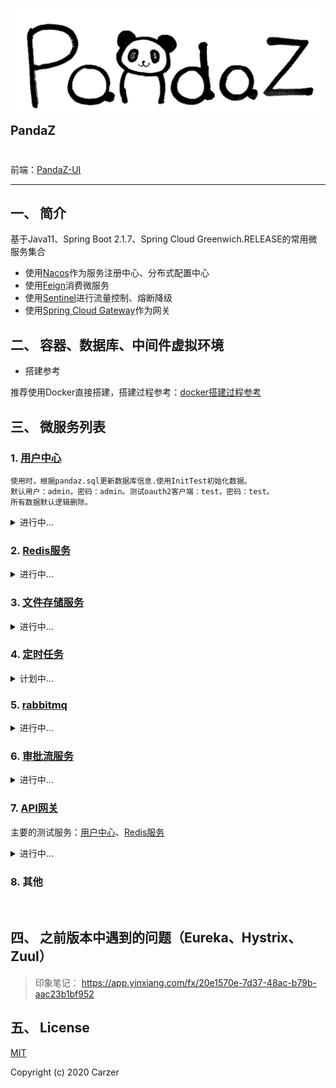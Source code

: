 # ![pandaz](./logo.png) <sup><sup>PandaZ</sup></sup>

前端：[PandaZ-UI](https://github.com/Carzer/pandaz-ui)

----------------------------------------------------
## 一、 简介

基于Java11、Spring Boot 2.1.7、Spring Cloud Greenwich.RELEASE的常用微服务集合

- 使用[Nacos](https://github.com/alibaba/nacos/releases)作为服务注册中心、分布式配置中心
- 使用[Feign](https://spring.io/projects/spring-cloud-openfeign)消费微服务
- 使用[Sentinel](https://github.com/alibaba/Sentinel/releases)进行流量控制、熔断降级
- 使用[Spring Cloud Gateway](https://spring.io/projects/spring-cloud-gateway)作为网关


## 二、 容器、数据库、中间件虚拟环境
  
- 搭建参考

推荐使用Docker直接搭建，搭建过程参考：[docker搭建过程参考](./docker搭建过程参考.md)


## 三、 微服务列表

### 1. [用户中心](http://localhost:9007)

    使用时，根据pandaz.sql更新数据库信息.使用InitTest初始化数据。
    默认用户：admin，密码：admin。测试oauth2客户端：test，密码：test。
    所有数据默认逻辑删除。
<details>
<summary>进行中...</summary>
<pre><code>
- [ ] **功能实现**
    - [x] 完成会话管理
    - [x] 完成多数据源动态切换功能（手动或注解）
    - [x] 基于Oauth2的单点功能
    - [x] feign调用服务时，传递token、sessionId
    - [x] UI集成（vue-admin-template）
    - [x] 功能权限
    - [ ] 数据权限
    - [ ] 微服务统一权限控制
- [x] **框架集成**
    - [x] Spring Security
    - [x] Spring Session
    - [x] Spring Data Redis
    - [x] Spring Security Oauth2 
    - [x] Spring Security JWT
</code></pre>
</details>   

### 2. [Redis服务](http://localhost:9001)

<details>
<summary>进行中...</summary>
<pre><code>
- [ ] **功能实现**
    - [x] Redis基础服务
    - [ ] 多数据源
- [x] **框架集成**
    - [x] Spring Data Redis（使用Lettuce连接Sentinel集群）
</code></pre>
</details>  

### 3. [文件存储服务](http://localhost:9005)

<details>
<summary>进行中...</summary>
<pre><code>
- [ ] **功能实现**
    - [x] MongoDB基础服务
    - [x] MongoDB集群搭建、连接
    - [ ] 文件ftp服务集成
    - [ ] MongoDB、ftp统一服务
    - [ ] 全文检索
- [x] **框架集成**
    - [x] Spring Data Mongo
    - [ ] Lucence
</code></pre>
</details> 

### 4. [定时任务](http://localhost:9003)

<details>
<summary>计划中...</summary>
<pre><code>
- [ ] **功能实现**
    - [ ] 定时任务统一调度
- [ ] **框架集成**
    - [ ] Quartz
    - [ ] LTS
</code></pre>
</details> 

### 5. [rabbitmq](http://localhost:9004)

<details>
<summary>进行中...</summary>
<pre><code>
- [ ] **功能实现**
    - [ ] 统一消息管理
    - [ ] ～～实现简单的分布式事务～～
- [x] **框架集成**
    - [x] Spring Cloud Stream
</code></pre>
</details> 

### 6. [审批流服务](http://localhost:9006)

<details>
<summary>进行中...</summary>
<pre><code>
- [ ] **功能实现**
    - [ ] 设计页面集成
    - [ ] 提供统一的流程服务
- [x] **框架集成**
    - [x] Activiti7
</code></pre>
</details> 

### 7. [API网关](http://localhost:7777)
主要的测试服务：[用户中心](http://localhost:9007)、[Redis服务](http://localhost:9001)

<details>
<summary>进行中...</summary>
<pre><code>
- [ ] **功能实现**
    - [x] 网关基础功能
    - [x] 整合oauth2
    - [ ] 动态路由
- [x] **框架集成**
    - [x] Spring Cloud Gateway
    - [x] Spring Security Oauth2
</code></pre>
</details> 

### 8. 其他
​    
## 四、 之前版本中遇到的问题（Eureka、Hystrix、Zuul）

> 印象笔记： https://app.yinxiang.com/fx/20e1570e-7d37-48ac-b79b-aac23b1bf952


## 五、 License 

[MIT](./LICENSE)

Copyright (c) 2020 Carzer